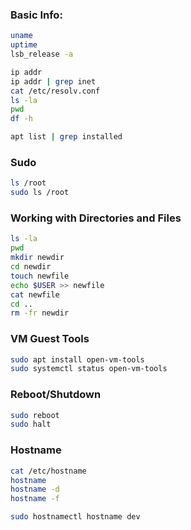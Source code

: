 ### Basic Info:

```bash
uname
uptime
lsb_release -a

ip addr
ip addr | grep inet
cat /etc/resolv.conf
ls -la
pwd
df -h

apt list | grep installed
```

### Sudo

```bash
ls /root
sudo ls /root
```

### Working with Directories and Files

```bash
ls -la
pwd
mkdir newdir
cd newdir
touch newfile
echo $USER >> newfile
cat newfile
cd ..
rm -fr newdir
```

### VM Guest Tools

```bash
sudo apt install open-vm-tools
sudo systemctl status open-vm-tools
```

### Reboot/Shutdown

```bash
sudo reboot
sudo halt
```

### Hostname

```bash
cat /etc/hostname
hostname
hostname -d
hostname -f

sudo hostnamectl hostname dev
```
